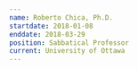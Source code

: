 ```yaml
---
name: Roberto Chica, Ph.D.
startdate: 2018-01-08
enddate: 2018-03-29
position: Sabbatical Professor
current: University of Ottawa
---
```


